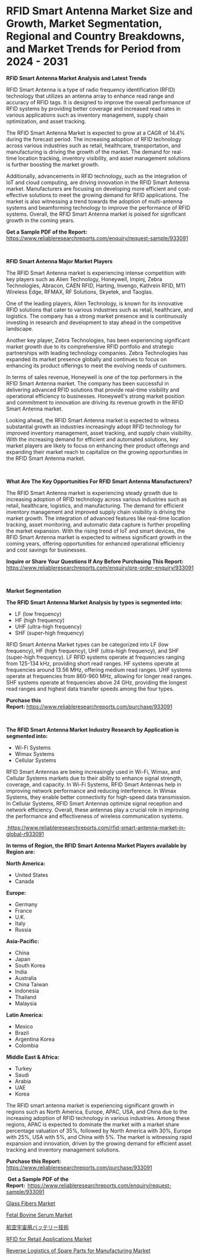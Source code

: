 <p><h1>RFID Smart Antenna Market Size and Growth, Market Segmentation, Regional and Country Breakdowns, and Market Trends for Period from 2024 -  2031</h1></p><p><strong>RFID Smart Antenna Market Analysis and Latest Trends</strong></p>
<p><p>RFID Smart Antenna is a type of radio frequency identification (RFID) technology that utilizes an antenna array to enhance read range and accuracy of RFID tags. It is designed to improve the overall performance of RFID systems by providing better coverage and increased read rates in various applications such as inventory management, supply chain optimization, and asset tracking.</p><p>The RFID Smart Antenna Market is expected to grow at a CAGR of 14.4% during the forecast period. The increasing adoption of RFID technology across various industries such as retail, healthcare, transportation, and manufacturing is driving the growth of the market. The demand for real-time location tracking, inventory visibility, and asset management solutions is further boosting the market growth.</p><p>Additionally, advancements in RFID technology, such as the integration of IoT and cloud computing, are driving innovation in the RFID Smart Antenna market. Manufacturers are focusing on developing more efficient and cost-effective solutions to meet the growing demand for RFID applications. The market is also witnessing a trend towards the adoption of multi-antenna systems and beamforming technology to improve the performance of RFID systems. Overall, the RFID Smart Antenna market is poised for significant growth in the coming years.</p></p>
<p><strong>Get a Sample PDF of the Report:&nbsp;</strong> <a href="https://www.reliableresearchreports.com/enquiry/request-sample/933091">https://www.reliableresearchreports.com/enquiry/request-sample/933091</a></p>
<p>&nbsp;</p>
<p><strong>RFID Smart Antenna Major Market Players</strong></p>
<p><p>The RFID Smart Antenna market is experiencing intense competition with key players such as Alien Technology, Honeywell, Impinj, Zebra Technologies, Abracon, CAEN RFID, Harting, Invengo, Kathrein RFID, MTI Wireless Edge, RFMAX, RF Solutions, Skyetek, and Taoglas.</p><p>One of the leading players, Alien Technology, is known for its innovative RFID solutions that cater to various industries such as retail, healthcare, and logistics. The company has a strong market presence and is continuously investing in research and development to stay ahead in the competitive landscape.</p><p>Another key player, Zebra Technologies, has been experiencing significant market growth due to its comprehensive RFID portfolio and strategic partnerships with leading technology companies. Zebra Technologies has expanded its market presence globally and continues to focus on enhancing its product offerings to meet the evolving needs of customers.</p><p>In terms of sales revenue, Honeywell is one of the top performers in the RFID Smart Antenna market. The company has been successful in delivering advanced RFID solutions that provide real-time visibility and operational efficiency to businesses. Honeywell's strong market position and commitment to innovation are driving its revenue growth in the RFID Smart Antenna market.</p><p>Looking ahead, the RFID Smart Antenna market is expected to witness substantial growth as industries increasingly adopt RFID technology for improved inventory management, asset tracking, and supply chain visibility. With the increasing demand for efficient and automated solutions, key market players are likely to focus on enhancing their product offerings and expanding their market reach to capitalize on the growing opportunities in the RFID Smart Antenna market.</p></p>
<p>&nbsp;</p>
<p><strong>What Are The Key Opportunities For RFID Smart Antenna Manufacturers?</strong></p>
<p><p>The RFID Smart Antenna market is experiencing steady growth due to increasing adoption of RFID technology across various industries such as retail, healthcare, logistics, and manufacturing. The demand for efficient inventory management and improved supply chain visibility is driving the market growth. The integration of advanced features like real-time location tracking, asset monitoring, and automatic data capture is further propelling the market expansion. With the rising trend of IoT and smart devices, the RFID Smart Antenna market is expected to witness significant growth in the coming years, offering opportunities for enhanced operational efficiency and cost savings for businesses.</p></p>
<p><strong>Inquire or Share Your Questions If Any Before Purchasing This Report:</strong> <a href="https://www.reliableresearchreports.com/enquiry/pre-order-enquiry/933091">https://www.reliableresearchreports.com/enquiry/pre-order-enquiry/933091</a></p>
<p>&nbsp;</p>
<p><strong>Market Segmentation</strong></p>
<p><strong>The RFID Smart Antenna Market Analysis by types is segmented into:</strong></p>
<p><ul><li>LF (low frequency)</li><li>HF (high frequency)</li><li>UHF (ultra-high frequency)</li><li>SHF (super-high frequency)</li></ul></p>
<p><p>RFID Smart Antenna Market types can be categorized into LF (low frequency), HF (high frequency), UHF (ultra-high frequency), and SHF (super-high frequency). LF RFID systems operate at frequencies ranging from 125-134 kHz, providing short read ranges. HF systems operate at frequencies around 13.56 MHz, offering medium read ranges. UHF systems operate at frequencies from 860-960 MHz, allowing for longer read ranges. SHF systems operate at frequencies above 24 GHz, providing the longest read ranges and highest data transfer speeds among the four types.</p></p>
<p><strong>Purchase this Report:&nbsp;</strong><a href="https://www.reliableresearchreports.com/purchase/933091">https://www.reliableresearchreports.com/purchase/933091</a></p>
<p>&nbsp;</p>
<p><strong>The RFID Smart Antenna Market Industry Research by Application is segmented into:</strong></p>
<p><ul><li>Wi-Fi Systems</li><li>Wimax Systems</li><li>Cellular Systems</li></ul></p>
<p><p>RFID Smart Antennas are being increasingly used in Wi-Fi, Wimax, and Cellular Systems markets due to their ability to enhance signal strength, coverage, and capacity. In Wi-Fi Systems, RFID Smart Antennas help in improving network performance and reducing interference. In Wimax Systems, they enable better connectivity for high-speed data transmission. In Cellular Systems, RFID Smart Antennas optimize signal reception and network efficiency. Overall, these antennas play a crucial role in improving the performance and effectiveness of wireless communication systems.</p></p>
<p><a href="https://www.reliableresearchreports.com/rfid-smart-antenna-market-in-global-r933091">&nbsp;https://www.reliableresearchreports.com/rfid-smart-antenna-market-in-global-r933091</a></p>
<p><strong>In terms of Region, the RFID Smart Antenna Market Players available by Region are:</strong></p>
<p>
    <p> <strong> North America: </strong>
        <ul>
            <li>United States</li>
            <li>Canada</li>
        </ul>
        </p> 
    <p> <strong> Europe: </strong>
        <ul>
            <li>Germany</li>
            <li>France</li>
            <li>U.K.</li>
            <li>Italy</li>
            <li>Russia</li>
        </ul>
        </p> 
    <p> <strong> Asia-Pacific: </strong>
        <ul>
            <li>China</li>
            <li>Japan</li>
            <li>South Korea</li>
            <li>India</li>
            <li>Australia</li>
            <li>China Taiwan</li>
            <li>Indonesia</li>
            <li>Thailand</li>
            <li>Malaysia</li>
        </ul>
        </p> 
    <p> <strong> Latin America: </strong>
        <ul>
            <li>Mexico</li>
            <li>Brazil</li>
            <li>Argentina Korea</li>
            <li>Colombia</li>
        </ul>
        </p> 
    <p> <strong> Middle East & Africa: </strong>
        <ul>
            <li>Turkey</li>
            <li>Saudi</li>
            <li>Arabia</li>
            <li>UAE</li>
            <li>Korea</li>
        </ul>
    </p>
    </p>
<p><p>The RFID smart antenna market is experiencing significant growth in regions such as North America, Europe, APAC, USA, and China due to the increasing adoption of RFID technology in various industries. Among these regions, APAC is expected to dominate the market with a market share percentage valuation of 35%, followed by North America with 30%, Europe with 25%, USA with 5%, and China with 5%. The market is witnessing rapid expansion and innovation, driven by the growing demand for efficient asset tracking and inventory management solutions.</p></p>
<p><strong>Purchase this Report: </strong><a href="https://www.reliableresearchreports.com/purchase/933091">https://www.reliableresearchreports.com/purchase/933091</a></p>
<p>&nbsp;<strong>Get a Sample PDF of the Report:&nbsp;&nbsp;</strong><a href="https://www.reliableresearchreports.com/enquiry/request-sample/933091">https://www.reliableresearchreports.com/enquiry/request-sample/933091</a></p>
<p><strong></strong></p>
<p><p><a href="https://medium.com/@andrew.scott4567/emerging-trends-in-glass-fibers-market-global-outlook-and-future-prospects-from-2024-2031-647dc7d2fea1">Glass Fibers Market</a></p><p><a href="https://medium.com/@andrew.scott4567/fetal-bovine-serum-market-size-share-trends-analysis-report-by-product-north-b5af784d9dac">Fetal Bovine Serum Market</a></p><p><a href="https://medium.com/@ertg45hg/%E8%88%AA%E7%A9%BA%E5%AE%87%E5%AE%99%E3%83%90%E3%83%83%E3%83%86%E3%83%AA%E3%83%BC%E3%83%86%E3%82%AF%E3%83%8E%E3%83%AD%E3%82%B8%E3%83%BC%E5%B8%82%E5%A0%B4%E3%81%AE%E8%A9%B3%E7%B4%B0%E3%81%AA%E8%AA%BF%E6%9F%BB-%E3%83%88%E3%83%AC%E3%83%B3%E3%83%89-%E5%B8%82%E5%A0%B4%E3%82%BB%E3%82%B0%E3%83%A1%E3%83%B3%E3%83%86%E3%83%BC%E3%82%B7%E3%83%A7%E3%83%B3-%E7%AB%B6%E4%BA%89%E5%88%86%E6%9E%90-a680cc484812">航空宇宙用バッテリー技術</a></p><p><a href="https://github.com/tamvrosiya/Market-Research-Report-List-5/blob/main/rfid-for-retail-applications-market.md">RFID for Retail Applications Market</a></p><p><a href="https://github.com/pizolina/Market-Research-Report-List-6/blob/main/reverse-logistics-of-spare-parts-for-manufacturing-market.md">Reverse Logistics of Spare Parts for Manufacturing Market</a></p></p>